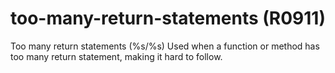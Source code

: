 # too-many-return-statements (R0911)

Too many return statements (%s/%s) Used when a function or method has
too many return statement, making it hard to follow.
